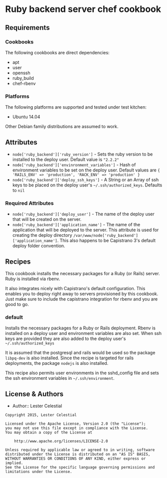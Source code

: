 Ruby backend server chef cookbook
=================================

Requirements
------------
### Cookbooks
The following cookbooks are direct dependencies:

- apt
- user
- openssh
- ruby_build
- chef-rbenv

### Platforms
The following platforms are supported and tested under test kitchen:

- Ubuntu 14.04

Other Debian family distributions are assumed to work.

Attributes
----------
- `node['ruby_backend']['ruby_version']` - Sets the ruby version to be installed to the deploy user. Default value is `"2.2.2"`
- `node['ruby_backend']['envinronment_variables']` - Hash of environment variables to be set on the deploy user. Default values are `{ 'RAILS_ENV' => 'production', 'RACK_ENV' => 'production' }`
- `node['ruby_backend']['deploy_ssh_keys']` - A String or an Array of ssh keys to be placed on the deploy user's `~/.ssh/authorized_keys`. Defaults to `nil`

### Required Attributes
- `node['ruby_backend']['deploy_user']` - The name of the deploy user that will be created on the server.
- `node['ruby_backend']['application_name']` - The name of the application that will be deployed to the server. This attribute is used for creating the deploy directory `/var/www/node['ruby_backend']['application_name']`. This also happens to be Capistrano 3's default deploy folder convention.

Recipes 
-------
This cookbook installs the necessary packages for a Ruby (or Rails) server. Ruby is installed via rbenv.

It also integrates nicely with Capistrano's default configuration. This enables you to deploy right away to servers provisioned by this cookbook. Just make sure to include the capistrano integration for rbenv and you are good to go.

### default
Installs the necessary packages for a Ruby or Rails deployment. Rbenv is installed on a deploy user and environment variables are also set. When ssh keys are provided they are also added to the deploy user's `~/.ssh/authorized_keys`

It is assumed that the postgresql and rails would be used so the package `libpq-dev` is also installed. Since the recipe is targeted for rails deployments, the package `nodejs` is also installed.

This recipe also permits user environments in the sshd_config file and sets the ssh environment variables in `~/.ssh/environment`.

License & Authors
-----------------
- Author:: Lester Celestial

```text
Copyright 2015, Lester Celestial

Licensed under the Apache License, Version 2.0 (the "License");
you may not use this file except in compliance with the License.
You may obtain a copy of the License at

    http://www.apache.org/licenses/LICENSE-2.0

Unless required by applicable law or agreed to in writing, software
distributed under the License is distributed on an "AS IS" BASIS,
WITHOUT WARRANTIES OR CONDITIONS OF ANY KIND, either express or implied.
See the License for the specific language governing permissions and
limitations under the License.
```
